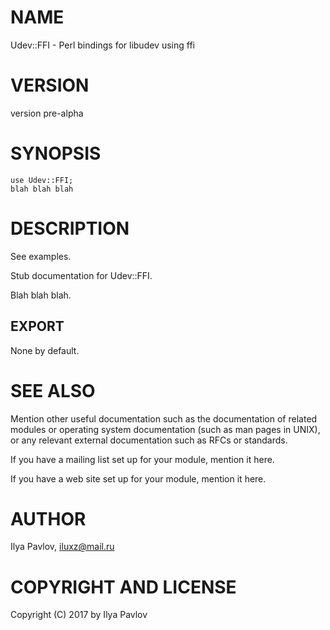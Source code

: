 # NAME

Udev::FFI - Perl bindings for libudev using ffi

# VERSION

version pre-alpha

# SYNOPSIS

    use Udev::FFI;
    blah blah blah

# DESCRIPTION

See examples.

Stub documentation for Udev::FFI.

Blah blah blah.

## EXPORT

None by default.

# SEE ALSO

Mention other useful documentation such as the documentation of
related modules or operating system documentation (such as man pages
in UNIX), or any relevant external documentation such as RFCs or
standards.

If you have a mailing list set up for your module, mention it here.

If you have a web site set up for your module, mention it here.

# AUTHOR

Ilya Pavlov, <iluxz@mail.ru>

# COPYRIGHT AND LICENSE

Copyright (C) 2017 by Ilya Pavlov
